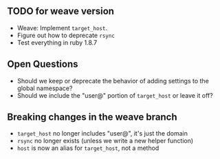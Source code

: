 ## TODO for weave version

* Weave: Implement `target_host`.
* Figure out how to deprecate `rsync`
* Test everything in ruby 1.8.7

## Open Questions

* Should we keep or deprecate the behavior of adding settings to the global namespace?
* Should we include the "user@" portion of `target_host` or leave it off?

## Breaking changes in the weave branch

* `target_host` no longer includes "user@", it's just the domain
* `rsync` no longer exists (unless we write a new helper function)
* `host` is now an alias for `target_host`, not a method
